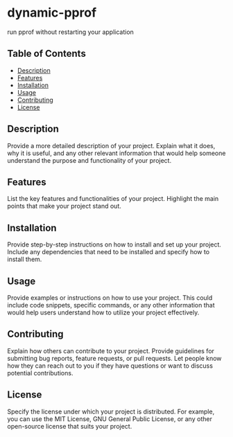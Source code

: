 # dynamic-pprof
run pprof without restarting your application

## Table of Contents

- [Description](#description)
- [Features](#features)
- [Installation](#installation)
- [Usage](#usage)
- [Contributing](#contributing)
- [License](#license)

## Description

Provide a more detailed description of your project. Explain what it does, why it is useful, and any other relevant information that would help someone understand the purpose and functionality of your project.

## Features

List the key features and functionalities of your project. Highlight the main points that make your project stand out.

## Installation

Provide step-by-step instructions on how to install and set up your project. Include any dependencies that need to be installed and specify how to install them.

## Usage

Provide examples or instructions on how to use your project. This could include code snippets, specific commands, or any other information that would help users understand how to utilize your project effectively.

## Contributing

Explain how others can contribute to your project. Provide guidelines for submitting bug reports, feature requests, or pull requests. Let people know how they can reach out to you if they have questions or want to discuss potential contributions.

## License

Specify the license under which your project is distributed. For example, you can use the MIT License, GNU General Public License, or any other open-source license that suits your project.
